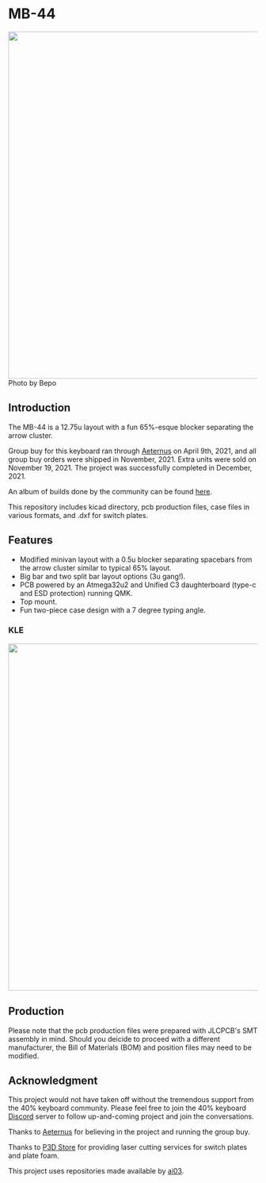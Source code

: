 # MB-44
 
 <img src="https://imgur.com/LbTlMM9.jpg)" width="700px" />
 Photo by Bepo


## Introduction

The MB-44 is a 12.75u layout with a fun 65%-esque blocker separating the arrow cluster. 

Group buy for this keyboard ran through [Aeternus](https://store.aeternus.co/) on April 9th, 2021, and all group buy orders were shipped in November, 2021. Extra units were sold on November 19, 2021. The project was successfully completed in December, 2021. 

An album of builds done by the community can be found [here](https://imgur.com/a/fWQOlQ8).

This repository includes kicad directory, pcb production files, case files in various formats, and .dxf for switch plates.


## Features
- Modified minivan layout with a 0.5u blocker separating spacebars from the arrow cluster similar to typical 65% layout.
- Big bar and two split bar layout options (3u gang!).
- PCB powered by an Atmega32u2 and Unified C3 daughterboard (type-c and ESD protection) running QMK.
- Top mount.
- Fun two-piece case design with a 7 degree typing angle.

### KLE
<img src="https://github.com/melonbred/open-source-projects/blob/main/keyboards/mb44/images/mb44_kle.png?raw=true" width="700px" />

## Production
Please note that the pcb production files were prepared with JLCPCB's SMT assembly in mind. Should you deicide to proceed with a different manufacturer, the Bill of Materials (BOM) and position files may need to be modified.


## Acknowledgment

This project would not have taken off without the tremendous support from the  40% keyboard community. Please feel free to join the 40% keyboard [Discord](https://discord.com/invite/40percent) server to follow up-and-coming project and join the conversations.

Thanks to [Aeternus](https://store.aeternus.co/) for believing in the project and running the group buy.

Thanks to [P3D Store](https://p3dstore.com/) for providing laser cutting services for switch plates and plate foam.

This project uses repositories made available by [ai03](https://github.com/ai03-2725/).
